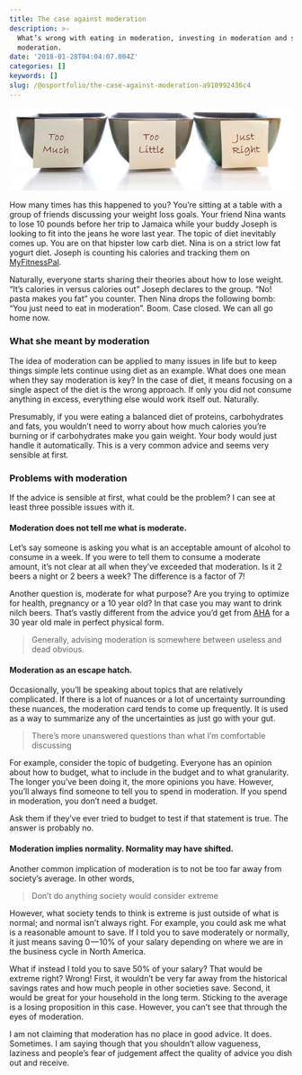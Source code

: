 ```yaml
---
title: The case against moderation
description: >-
  What’s wrong with eating in moderation, investing in moderation and saving in
  moderation.
date: '2018-01-28T04:04:07.004Z'
categories: []
keywords: []
slug: /@osportfolio/the-case-against-moderation-a910992436c4
---
```


![](img/1__a5JCK__p8VGFkU8W6xbWflg.jpeg)

How many times has this happened to you? You’re sitting at a table with a group of friends discussing your weight loss goals. Your friend Nina wants to lose 10 pounds before her trip to Jamaica while your buddy Joseph is looking to fit into the jeans he wore last year. The topic of diet inevitably comes up. You are on that hipster low carb diet. Nina is on a strict low fat yogurt diet. Joseph is counting his calories and tracking them on [MyFitnessPal](https://www.myfitnesspal.com/).

Naturally, everyone starts sharing their theories about how to lose weight. “It’s calories in versus calories out” Joseph declares to the group. “No! pasta makes you fat” you counter. Then Nina drops the following bomb: “You just need to eat in moderation”. Boom. Case closed. We can all go home now.

### What she meant by moderation

The idea of moderation can be applied to many issues in life but to keep things simple lets continue using diet as an example. What does one mean when they say moderation is key? In the case of diet, it means focusing on a single aspect of the diet is the wrong approach. If only you did not consume anything in excess, everything else would work itself out. Naturally.

Presumably, if you were eating a balanced diet of proteins, carbohydrates and fats, you wouldn’t need to worry about how much calories you’re burning or if carbohydrates make you gain weight. Your body would just handle it automatically. This is a very common advice and seems very sensible at first.

### Problems with moderation

If the advice is sensible at first, what could be the problem? I can see at least three possible issues with it.

#### Moderation does not tell me what is moderate.

Let’s say someone is asking you what is an acceptable amount of alcohol to consume in a week. If you were to tell them to consume a moderate amount, it’s not clear at all when they’ve exceeded that moderation. Is it 2 beers a night or 2 beers a week? The difference is a factor of 7!

Another question is, moderate for what purpose? Are you trying to optimize for health, pregnancy or a 10 year old? In that case you may want to drink nilch beers. That’s vastly different from the advice you’d get from [AHA](http://www.heart.org/HEARTORG/HealthyLiving/HealthyEating/Nutrition/Alcohol-and-Heart-Health_UCM_305173_Article.jsp) for a 30 year old male in perfect physical form.

> Generally, advising moderation is somewhere between useless and dead obvious.

#### Moderation as an escape hatch.

Occasionally, you’ll be speaking about topics that are relatively complicated. If there is a lot of nuances or a lot of uncertainty surrounding these nuances, the moderation card tends to come up frequently. It is used as a way to summarize any of the uncertainties as just go with your gut.

> There’s more unanswered questions than what I’m comfortable discussing

For example, consider the topic of budgeting. Everyone has an opinion about how to budget, what to include in the budget and to what granularity. The longer you’ve been doing it, the more opinions you have. However, you’ll always find someone to tell you to spend in moderation. If you spend in moderation, you don’t need a budget.

Ask them if they’ve ever tried to budget to test if that statement is true. The answer is probably no.

#### Moderation implies normality. Normality may have shifted.

Another common implication of moderation is to not be too far away from society’s average. In other words,

> Don’t do anything society would consider extreme

However, what society tends to think is extreme is just outside of what is normal; and normal isn’t always right. For example, you could ask me what is a reasonable amount to save. If I told you to save moderately or normally, it just means saving 0 — 10% of your salary depending on where we are in the business cycle in North America.

What if instead I told you to save 50% of your salary? That would be extreme right? Wrong! First, it wouldn’t be very far away from the historical savings rates and how much people in other societies save. Second, it would be great for your household in the long term. Sticking to the average is a losing proposition in this case. However, you can’t see that through the eyes of moderation.

I am not claiming that moderation has no place in good advice. It does. Sometimes. I am saying though that you shouldn’t allow vagueness, laziness and people’s fear of judgement affect the quality of advice you dish out and receive.